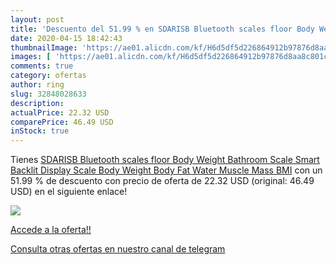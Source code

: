 ```yaml
---
layout: post
title: 'Descuento del 51.99 % en SDARISB Bluetooth scales floor Body Weig'
date: 2020-04-15 18:42:43
thumbnailImage: 'https://ae01.alicdn.com/kf/H6d5df5d226864912b97876d8aa8c801cR/SDARISB-Bluetooth-scales-floor-Body-Weight-Bathroom-Scale-Smart-Backlit-Display-Scale-Body-Weight-Body-Fat.jpg_350x350._SL200_.jpg'
images: [ 'https://ae01.alicdn.com/kf/H6d5df5d226864912b97876d8aa8c801cR/SDARISB-Bluetooth-scales-floor-Body-Weight-Bathroom-Scale-Smart-Backlit-Display-Scale-Body-Weight-Body-Fat.jpg_350x350._SL200_.jpg' ]
comments: true
category: ofertas
author: ring
slug: 32848028633
description:
actualPrice: 22.32 USD
comparePrice: 46.49 USD
inStock: true
---
```


Tienes [SDARISB Bluetooth scales floor Body Weight Bathroom Scale Smart Backlit Display Scale Body Weight Body Fat Water Muscle Mass BMI](https://www.amazon.com/dp/32848028633/?tag=redken08-20) con un 51.99 % de descuento con precio de oferta de 22.32 USD (original: 46.49 USD) en el siguiente enlace!

[![](https://ae01.alicdn.com/kf/H6d5df5d226864912b97876d8aa8c801cR/SDARISB-Bluetooth-scales-floor-Body-Weight-Bathroom-Scale-Smart-Backlit-Display-Scale-Body-Weight-Body-Fat.jpg_350x350._SL200_.jpg)](https://www.amazon.com/dp/32848028633/?tag=redken08-20)

[Accede a la oferta!!](https://www.amazon.com/dp/32848028633/?tag=redken08-20)

[Consulta otras ofertas en nuestro canal de telegram](https://t.me/s/ofertas25)
